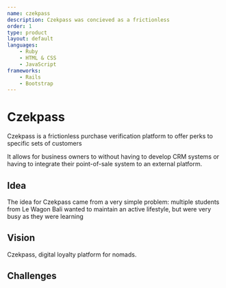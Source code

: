 ```yaml
---
name: czekpass
description: Czekpass was concieved as a frictionless 
order: 1
type: product
layout: default
languages: 
    - Ruby
    - HTML & CSS
    - JavaScript
frameworks:
    - Rails
    - Bootstrap
---
```


# Czekpass
Czekpass is a frictionless purchase verification platform to offer perks to specific sets of customers 

It allows for business owners to without having to develop CRM systems or having to integrate their point-of-sale system to an external platform. 

## Idea

The idea for Czekpass came from a very simple problem: multiple students from Le Wagon Bali wanted to maintain an active lifestyle, but were very busy as they were learning 


## Vision
Czekpass, digital loyalty platform for nomads. 

## Challenges
